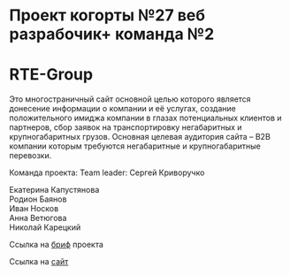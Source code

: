 # Проект когорты №27 веб разрабочик+   команда №2 
# RTE-Group
 Это многостраничный сайт основной целью которого является донесение информации о компании и её услугах, создание положительного имиджа компании в глазах потенциальных клиентов и партнеров, сбор заявок на транспортировку негабаритных и крупногабаритных грузов. Основная целевая аудитория сайта – B2B компании которым требуются негабаритные и крупногабаритные перевозки.

Команда проекта:
  Team leader:  Сергей Криворучко
  
  Екатерина Капустянова  
  Родион Баянов  
  Иван Носков   
  Анна Ветюгова  
  Николай Карецкий

Сcылка на [бриф](https://www.notion.so/RTE-Group-27-225c9de2273f456ea0be627d3e5e3190) проекта


Сcылка на [сайт](https://blacket1.github.io/RTE-Group/)